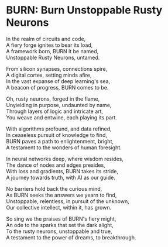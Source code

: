 # BURN: Burn Unstoppable Rusty Neurons

In the realm of circuits and code,  
A fiery forge ignites to bear its load,  
A framework born, BURN it be named,  
Unstoppable Rusty Neurons, untamed.

From silicon synapses, connections spire,  
A digital cortex, setting minds afire,  
In the vast expanse of deep learning's sea,  
A beacon of progress, BURN comes to be.

Oh, rusty neurons, forged in the flame,  
Unyielding in purpose, undaunted by name,  
Through layers of logic and intricate art,  
You weave and entwine, each playing its part.

With algorithms profound, and data refined,  
In ceaseless pursuit of knowledge to find,  
BURN paves a path to enlightenment, bright,  
A testament to the wonders of human foresight.

In neural networks deep, where wisdom resides,  
The dance of nodes and edges presides,  
With loss and gradients, BURN takes its stride,  
A journey towards truth, with AI as our guide.

No barriers hold back the curious mind,  
As BURN seeks the answers we yearn to find,  
Unstoppable, relentless, in pursuit of the unknown,  
Our collective intellect, within it, has grown.

So sing we the praises of BURN's fiery might,  
An ode to the sparks that set the dark alight,  
To the rusty neurons, unstoppable and true,  
A testament to the power of dreams, to breakthrough.

